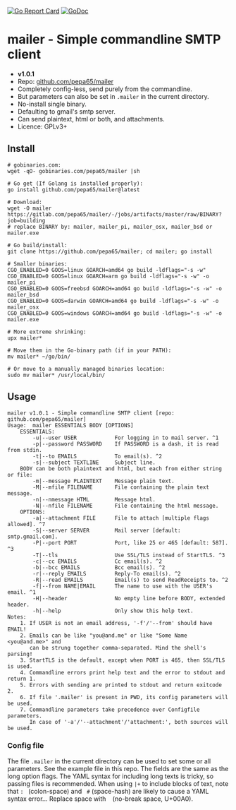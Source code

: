 [![Go Report Card](https://goreportcard.com/badge/github.com/pepa65/mailer)](https://goreportcard.com/report/github.com/pepa65/mailer)
[![GoDoc](https://godoc.org/github.com/pepa65/mailer?status.svg)](https://godoc.org/github.com/pepa65/mailer)

# mailer - Simple commandline SMTP client
* **v1.0.1**
* Repo: [github.com/pepa65/mailer](https://github.com/pepa65/mailer)
* Completely config-less, send purely from the commandline.
* But parameters can also be set in `.mailer` in the current directory.
* No-install single binary.
* Defaulting to gmail's smtp server.
* Can send plaintext, html or both, and attachments.
* Licence: GPLv3+

## Install
```
# gobinaries.com:
wget -qO- gobinaries.com/pepa65/mailer |sh

# Go get (If Golang is installed properly):
go install github.com/pepa65/mailer@latest

# Download:
wget -O mailer https://gitlab.com/pepa65/mailer/-/jobs/artifacts/master/raw/BINARY?job=building
# replace BINARY by: mailer, mailer_pi, mailer_osx, mailer_bsd or mailer.exe

# Go build/install:
git clone https://github.com/pepa65/mailer; cd mailer; go install

# Smaller binaries:
CGO_ENABLED=0 GOOS=linux GOARCH=amd64 go build -ldflags="-s -w"
CGO_ENABLED=0 GOOS=linux GOARCH=arm go build -ldflags="-s -w" -o mailer_pi
CGO_ENABLED=0 GOOS=freebsd GOARCH=amd64 go build -ldflags="-s -w" -o mailer_bsd
CGO_ENABLED=0 GOOS=darwin GOARCH=amd64 go build -ldflags="-s -w" -o mailer_osx
CGO_ENABLED=0 GOOS=windows GOARCH=amd64 go build -ldflags="-s -w" -o mailer.exe

# More extreme shrinking:
upx mailer*

# Move them in the Go-binary path (if in your PATH):
mv mailer* ~/go/bin/

# Or move to a manually managed binaries location:
sudo mv mailer* /usr/local/bin/
```

## Usage
```
mailer v1.0.1 - Simple commandline SMTP client [repo: github.com/pepa65/mailer]
Usage:  mailer ESSENTIALS BODY [OPTIONS]
    ESSENTIALS:
        -u|--user USER            For logging in to mail server. ^1
        -p|--password PASSWORD    If PASSWORD is a dash, it is read from stdin.
        -t|--to EMAILS            To email(s). ^2
        -s|--subject TEXTLINE     Subject line.
    BODY can be both plaintext and html, but each from either string or file:
        -m|--message PLAINTEXT    Message plain text.
        -M|--mfile FILENAME       File containing the plain text message.
        -n|--nmessage HTML        Message html.
        -N|--nfile FILENAME       File containing the html message.
    OPTIONS:
        -a|--attachment FILE      File to attach [multiple flags allowed]. ^7
        -S|--server SERVER        Mail server [default: smtp.gmail.com].
        -P|--port PORT            Port, like 25 or 465 [default: 587]. ^3
        -T|--tls                  Use SSL/TLS instead of StartTLS. ^3
        -c|--cc EMAILS            Cc email(s). ^2
        -b|--bcc EMAILS           Bcc email(s). ^2
        -r|--reply EMAILS         Reply-To email(s). ^2
        -R|--read EMAILS          Email(s) to send ReadReceipts to. ^2
        -f|--from NAME|EMAIL      The name to use with the USER's email. ^1
        -H|--header               No empty line before BODY, extended header.
        -h|--help                 Only show this help text.
Notes:
    1. If USER is not an email address, '-f'/'--from' should have EMAIL!
    2. Emails can be like "you@and.me" or like "Some Name <you@and.me>" and
       can be strung together comma-separated. Mind the shell's parsing!
    3. StartTLS is the default, except when PORT is 465, then SSL/TLS is used.
    4. Commandline errors print help text and the error to stdout and return 1.
    5. Errors with sending are printed to stdout and return exitcode 2.
    6. If file '.mailer' is present in PWD, its config parameters will be used.
    7. Commandline parameters take precedence over Configfile parameters.
       In case of '-a'/'--attachment'/'attachment:', both sources will be used.
```

### Config file
The file `.mailer` in the current directory can be used to set some or all parameters.
See the example file in this repo. The fields are the same as the long option flags.
The YAML syntax for including long texts is tricky, so passing files is recommended.
When using `|+` to include blocks of text, note that `: ` (colon-space) and ` #` (space-hash)
are likely to cause a YAML syntax error... Replace space with ` ` (no-break space, U+00A0).
